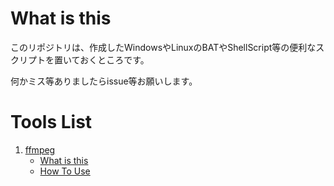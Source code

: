 # What is this
このリポジトリは、作成したWindowsやLinuxのBATやShellScript等の便利なスクリプトを置いておくところです。

何かミス等ありましたらissue等お願いします。

# Tools List
1. [ffmpeg](./ffmpeg/README.md)
    - [What is this](./ffmpeg/README.md#what-is-this)
    - [How To Use](./ffmpeg/README.md#how-to-use)


